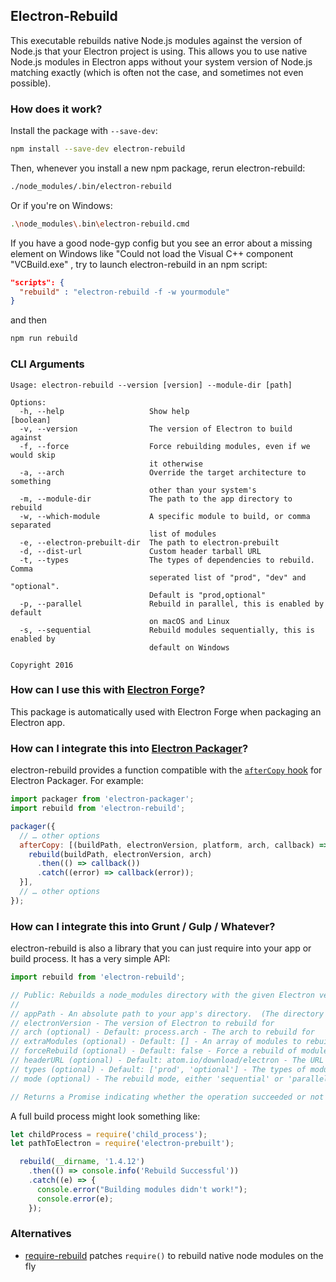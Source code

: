 ## Electron-Rebuild

This executable rebuilds native Node.js modules against the version of Node.js
that your Electron project is using. This allows you to use native Node.js
modules in Electron apps without your system version of Node.js matching exactly
(which is often not the case, and sometimes not even possible).

### How does it work?

Install the package with `--save-dev`:

```sh
npm install --save-dev electron-rebuild
```

Then, whenever you install a new npm package, rerun electron-rebuild:

```sh
./node_modules/.bin/electron-rebuild
```

Or if you're on Windows:

```sh
.\node_modules\.bin\electron-rebuild.cmd
```
If you have a good node-gyp config but you see an error about a missing element on Windows like "Could not load the Visual C++ component "VCBuild.exe" , try to launch electron-rebuild in an npm script:

```json
"scripts": {
  "rebuild" : "electron-rebuild -f -w yourmodule"
}
```

and then

```sh
npm run rebuild
```

### CLI Arguments

```
Usage: electron-rebuild --version [version] --module-dir [path]

Options:
  -h, --help                   Show help                               [boolean]
  -v, --version                The version of Electron to build against
  -f, --force                  Force rebuilding modules, even if we would skip
                               it otherwise
  -a, --arch                   Override the target architecture to something
                               other than your system's
  -m, --module-dir             The path to the app directory to rebuild
  -w, --which-module           A specific module to build, or comma separated
                               list of modules
  -e, --electron-prebuilt-dir  The path to electron-prebuilt
  -d, --dist-url               Custom header tarball URL
  -t, --types                  The types of dependencies to rebuild.  Comma
                               seperated list of "prod", "dev" and "optional".
                               Default is "prod,optional"
  -p, --parallel               Rebuild in parallel, this is enabled by default
                               on macOS and Linux
  -s, --sequential             Rebuild modules sequentially, this is enabled by
                               default on Windows

Copyright 2016
```

### How can I use this with [Electron Forge](https://github.com/electron-userland/electron-forge)?

This package is automatically used with Electron Forge when packaging an Electron app.

### How can I integrate this into [Electron Packager](https://github.com/electron-userland/electron-packager)?

electron-rebuild provides a function compatible with the [`afterCopy` hook](https://github.com/electron-userland/electron-packager/blob/master/docs/api.md#aftercopy)
for Electron Packager. For example:

```javascript
import packager from 'electron-packager';
import rebuild from 'electron-rebuild';

packager({
  // … other options
  afterCopy: [(buildPath, electronVersion, platform, arch, callback) => {
    rebuild(buildPath, electronVersion, arch)
      .then(() => callback())
      .catch((error) => callback(error));
  }],
  // … other options
});
```

### How can I integrate this into Grunt / Gulp / Whatever?

electron-rebuild is also a library that you can just require into your app or
build process. It has a very simple API:

```js
import rebuild from 'electron-rebuild';

// Public: Rebuilds a node_modules directory with the given Electron version.
//
// appPath - An absolute path to your app's directory.  (The directory that contains your node_modules)
// electronVersion - The version of Electron to rebuild for
// arch (optional) - Default: process.arch - The arch to rebuild for
// extraModules (optional) - Default: [] - An array of modules to rebuild as well as the detected modules
// forceRebuild (optional) - Default: false - Force a rebuild of modules regardless of their current build state
// headerURL (optional) - Default: atom.io/download/electron - The URL to download Electron header files from
// types (optional) - Default: ['prod', 'optional'] - The types of modules to rebuild
// mode (optional) - The rebuild mode, either 'sequential' or 'parallel' - Default varies per platform (probably shouldn't mess with this one)

// Returns a Promise indicating whether the operation succeeded or not
```

A full build process might look something like:

```js
let childProcess = require('child_process');
let pathToElectron = require('electron-prebuilt');

  rebuild(__dirname, '1.4.12')
    .then(() => console.info('Rebuild Successful'))
    .catch((e) => {
      console.error("Building modules didn't work!");
      console.error(e);
    });
```

### Alternatives

- [require-rebuild](https://github.com/juliangruber/require-rebuild) patches `require()` to rebuild native node modules on the fly
